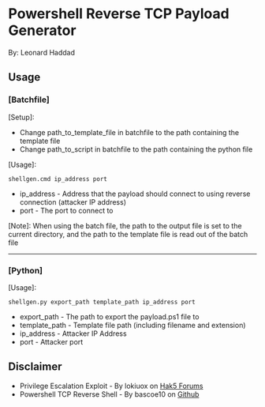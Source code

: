 # Powershell Reverse TCP Payload Generator

By: Leonard Haddad

## Usage

### [Batchfile]

[Setup]:

* Change path_to_template_file in batchfile to the path containing the template file
* Change path_to_script in batchfile to the path containing the python file

[Usage]:

```
shellgen.cmd ip_address port

```

* ip_address - Address that the payload should connect to using reverse connection (attacker IP address)
* port       - The port to connect to

[Note]: When using the batch file, the path to the output file is set to the current directory, and the path to the template file is read out of the batch file

<hr>
 
### [Python]

[Usage]:

```
shellgen.py export_path template_path ip_address port

```

* export_path   - The path to export the payload.ps1 file to
* template_path - Template file path (including filename and extension)
* ip_address    - Attacker IP Address
* port          - Attacker port

## Disclaimer

* Privilege Escalation Exploit - By lokiuox on <a href="https://forums.hak5.org/topic/45439-powershell-real-uac-bypass">Hak5 Forums</a>
* Powershell TCP Reverse Shell - By bascoe10 on <a href="https://github.com/swisskyrepo/PayloadsAllTheThings/blob/master/Methodology%20and%20Resources/Reverse%20Shell%20Cheatsheet.md">Github</a>
